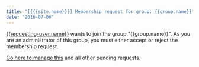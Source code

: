 ```yaml
---
title: "[{{{site.name}}}] Membership request for group: {{group.name}}"
date: "2016-07-06"
---
```


[{{requesting-user.name}}]({{{profile.url}}}) wants to join the group "{{group.name}}". As you are an administrator of this group, you must either accept or reject the membership request.

[Go here to manage this]({{{group-requests.url}}}) and all other pending requests.
